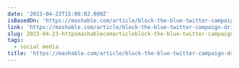 ```yaml
---
date: '2023-04-23T15:08:02.000Z'
isBasedOn: 'https://mashable.com/article/block-the-blue-twitter-campaign-dril'
link: 'https://mashable.com/article/block-the-blue-twitter-campaign-dril'
slug: 2023-04-23-httpsmashablecomarticleblock-the-blue-twitter-campaign-dril
tags:
  - social media
title: 'https://mashable.com/article/block-the-blue-twitter-campaign-dril'
---
```


